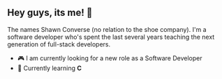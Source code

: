 ## Hey guys, its me! 👋

The names Shawn Converse (no relation to the shoe company). I'm a software developer who's spent the last several years teaching the next generation of full-stack developers.

-   :video_game: I am currently looking for a new role as a Software Developer
-   :seedling: Currently learning **C**

